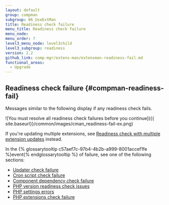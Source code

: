 ```yaml
---
layout: default
group: compman
subgroup: 06_UseExtMan
title: Readiness check failure
menu_title: Readiness check failure
menu_node:
menu_order: 7
level3_menu_node: level3child
level3_subgroup: readiness
version: 2.2
github_link: comp-mgr/extens-man/extensman-readiness-fail.md
functional_areas:
  - Upgrade
---
```


## Readiness check failure {#compman-readiness-fail}
Messages similar to the following display if any readiness check fails. 

![You must resolve all readiness check failures before you continue]({{ site.baseurl}}/common/images/cman_readiness-fail-ex.png)

<div class="bs-callout bs-callout-info" id="info">
	<p>If you're updating multiple extensions, see <a href="{{ page.baseurl}}/comp-mgr/extens-man/extensman-readiness-multi.html#extensman-readiness-multi-fail">Readiness check with multiple extension updates</a> instead.</p>
</div>

In the {% glossarytooltip c57aef7c-97b4-4b2b-a999-8001accef1fe %}event{% endglossarytooltip %} of failure, see one of the following sections:

*	<a href="{{page.baseurl}}/comp-mgr/trouble/cman/updater.html">Updater check failure</a>
*	<a href="{{page.baseurl}}/comp-mgr/trouble/cman/cron.html">Cron script check failure</a>
*	<a href="{{page.baseurl}}/comp-mgr/trouble/cman/component-depend.html">Component dependency check failure</a>
*	<a href="{{page.baseurl}}/comp-mgr/trouble/cman/php-version.html">PHP version readiness check issues</a>
*	<a href="{{page.baseurl}}/install-gde/trouble/php/tshoot_php-set.html">PHP settings errors</a>
*	<a href="{{page.baseurl}}/install-gde/system-requirements.html">PHP extensions check failure</a>
